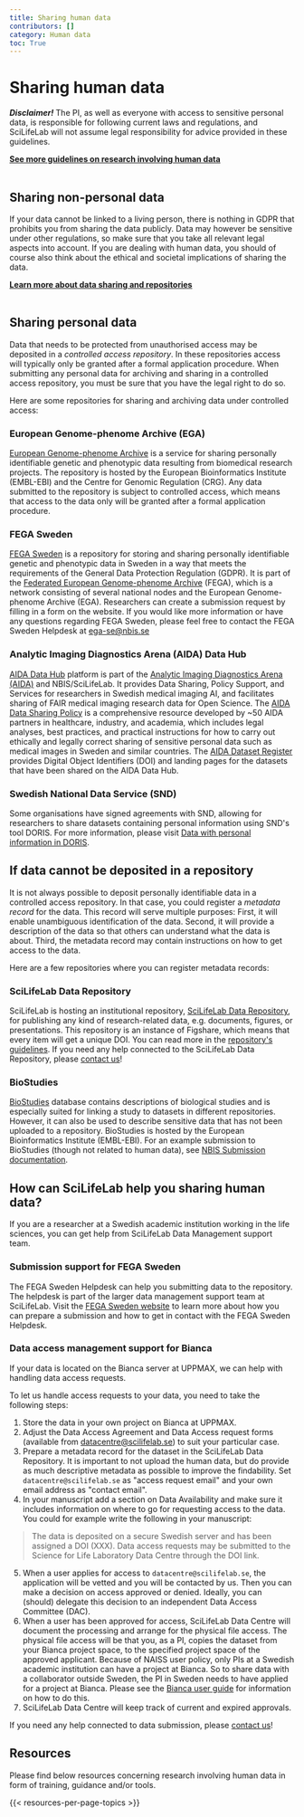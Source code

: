 ```yaml
---
title: Sharing human data
contributors: []
category: Human data
toc: True
---
```


# Sharing human data

<div class="alert alert-warning" role="alert">
  <B><I>Disclaimer!</I></B> The PI, as well as everyone with access to sensitive personal data, is responsible for following current laws and regulations, and SciLifeLab will not assume legal responsibility for advice provided in these guidelines.
</div>

<a href="/topics/research-involving-human-data"><b>See more guidelines on research involving human data <i class="bi bi-arrow-right-square-fill"></i></b></a>
<br/><br/>


## Sharing non-personal data

If your data cannot be linked to a living person, there is nothing in GDPR that prohibits you from sharing the data publicly. Data may however be sensitive under other regulations, so make sure that you take all relevant legal aspects into account. If you are dealing with human data, you should of course also think about the ethical and societal implications of sharing the data.

<a href="/data-life-cycle/share/"><b>Learn more about data sharing and repositories <i class="bi bi-arrow-right-square-fill"></i></b></a>
<br/><br/>


## Sharing personal data

Data that needs to be protected from unauthorised access may be deposited in a *controlled access repository*. In these repositories access will typically only be granted after a formal application procedure. When submitting any personal data for archiving and sharing in a controlled access repository, you must be sure that you have the legal right to do so.

Here are some repositories for sharing and archiving data under controlled access:

### European Genome-phenome Archive (EGA)
[European Genome-phenome Archive](https://ega-archive.org) is a service for sharing personally identifiable genetic and phenotypic data resulting from biomedical research projects. The repository is hosted by the European Bioinformatics Institute (EMBL-EBI) and the Centre for Genomic Regulation (CRG). Any data submitted to the repository is subject to controlled access, which means that access to the data only will be granted after a formal application procedure.

### FEGA Sweden
[FEGA Sweden](https://fega.nbis.se/) is a repository for storing and sharing personally identifiable genetic and phenotypic data in Sweden in a way that meets the requirements of the General Data Protection Regulation (GDPR). It is part of the [Federated European Genome-phenome Archive](https://ega-archive.org/about/projects-and-funders/federated-ega/) (FEGA), which is a network consisting of several national nodes and the European Genome-phenome Archive (EGA). Researchers can create a submission request by filling in a form on the website. If you would like more information or have any questions regarding FEGA Sweden, please feel free to contact the FEGA Sweden Helpdesk at [ega-se@nbis.se](mailto:ega-se@nbis.se) 


### Analytic Imaging Diagnostics Arena (AIDA) Data Hub
[AIDA Data Hub](https://datahub.aida.scilifelab.se/) platform is part of the [Analytic Imaging Diagnostics Arena (AIDA)](https://medtech4health.se/aida/) and NBIS/SciLifeLab. It provides Data Sharing, Policy Support, and Services for researchers in Swedish medical imaging AI, and facilitates sharing of FAIR medical imaging research data for Open Science. The [AIDA Data Sharing Policy](https://datahub.aida.scilifelab.se/sharing/) is a comprehensive resource developed by ~50 AIDA partners in healthcare, industry, and academia, which includes legal analyses, best practices, and practical instructions for how to carry out ethically and legally correct sharing of sensitive personal data such as medical images in Sweden and similar countries. The [AIDA Dataset Register](https://datahub.aida.scilifelab.se/datasets/) provides Digital Object Identifiers (DOI) and landing pages for the datasets that have been shared on the AIDA Data Hub.

### Swedish National Data Service (SND)

Some organisations have signed agreements with SND, allowing for researchers to share datasets containing personal information using SND's tool DORIS. For more information, please visit [Data with personal information in DORIS](https://snd.se/en/doris-researchers/describe-and-share-data-doris/data-personal-information-doris). 

## If data cannot be deposited in a repository

It is not always possible to deposit personally identifiable data in a controlled access repository. In that case, you could register a *metadata record* for the data. This record will serve multiple purposes: First, it will enable unambiguous identification of the data. Second, it will provide a description of the data so that others can understand what the data is about. Third, the metadata record may contain instructions on how to get access to the data.

Here are a few repositories where you can register metadata records:

### SciLifeLab Data Repository
SciLifeLab is hosting an institutional repository, [SciLifeLab Data Repository](https://figshare.scilifelab.se), for publishing any kind of research-related data, e.g. documents, figures, or presentations. This repository is an instance of Figshare, which means that every item will get a unique DOI. You can read more in the [repository's guidelines](https://www.scilifelab.se/data/repository). If you need any help connected to the SciLifeLab Data Repository, please [contact us](../../contact/)!

### BioStudies
[BioStudies](https://www.ebi.ac.uk/biostudies/) database contains descriptions of biological studies and is especially suited for linking a study to datasets in different repositories. However, it can also be used to describe sensitive data that has not been uploaded to a repository. BioStudies is hosted by the European Bioinformatics Institute (EMBL-EBI). For an example submission to BioStudies (though not related to human data), see [NBIS Submission documentation](https://github.com/NBISweden/data-submission-documentation/tree/main/BioStudies). 


## How can SciLifeLab help you sharing human data?

If you are a researcher at a Swedish academic institution working in the life sciences, you can get help from SciLifeLab Data Management support team.


### Submission support for FEGA Sweden

The FEGA Sweden Helpdesk can help you submitting data to the repository. The helpdesk is part of the larger data management support team at SciLifeLab. Visit the [FEGA Sweden website](https://fega.nbis.se) to learn more about how you can prepare a submission and how to get in contact with the FEGA Sweden Helpdesk.


### Data access management support for Bianca

If your data is located on the Bianca server at UPPMAX, we can help with handling data access requests.

To let us handle access requests to your data, you need to take the following steps:

1. Store the data in your own project on Bianca at UPPMAX.
2. Adjust the Data Access Agreement and Data Access request forms (available from [datacentre@scilifelab.se](mailto:datacentre@scilifelab.se)) to suit your particular case.
3. Prepare a metadata record for the dataset in the SciLifeLab Data Repository. It is important to not upload the human data, but do provide as much descriptive metadata as possible to improve the findability. Set `datacentre@scilifelab.se` as "access request email" and your own email address as "contact email".
4. In your manuscript add a section on Data Availability and make sure it includes information on where to go for requesting access to the data. You could for example write the following in your manuscript:
> The data is deposited on a secure Swedish server and has been assigned a DOI (XXX). Data access requests may be submitted to the Science for Life Laboratory Data Centre through the DOI link.
5. When a user applies for access to `datacentre@scilifelab.se`, the application will be vetted and you will be contacted by us. Then you can make a decision on access approved or denied. Ideally, you can (should) delegate this decision to an independent Data Access Committee (DAC).
6. When a user has been approved for access, SciLifeLab Data Centre will document the processing and arrange for the physical file access. The physical file access will be that you, as a PI, copies the dataset from your Bianca project space, to the specified project space of the approved applicant. Because of NAISS user policy, only PIs at a Swedish academic institution can have a project at Bianca. So to share data with a collaborator outside Sweden, the PI in Sweden needs to have applied for a project at Bianca. Please see the [Bianca user guide](https://docs.uppmax.uu.se/cluster_guides/bianca/) for information on how to do this.
7. SciLifeLab Data Centre will keep track of current and expired approvals.

If you need any help connected to data submission, please [contact us](../../contact/)!

## Resources
Please find below resources concerning research involving human data in form of training, guidance and/or tools.

{{< resources-per-page-topics >}}
